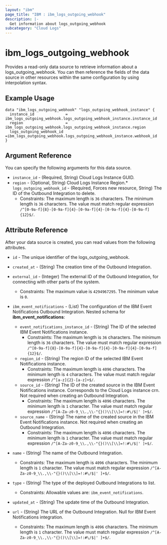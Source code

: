```yaml
---
layout: "ibm"
page_title: "IBM : ibm_logs_outgoing_webhook"
description: |-
  Get information about logs_outgoing_webhook
subcategory: "Cloud Logs"
---
```



# ibm_logs_outgoing_webhook

Provides a read-only data source to retrieve information about a logs_outgoing_webhook. You can then reference the fields of the data source in other resources within the same configuration by using interpolation syntax.

## Example Usage

```hcl
data "ibm_logs_outgoing_webhook" "logs_outgoing_webhook_instance" {
  instance_id              = ibm_logs_outgoing_webhook.logs_outgoing_webhook_instance.instance_id
  region                   = ibm_logs_outgoing_webhook.logs_outgoing_webhook_instance.region
  logs_outgoing_webhook_id =ibm_logs_outgoing_webhook.logs_outgoing_webhook_instance.webhook_id
}
```

## Argument Reference

You can specify the following arguments for this data source.

* `instance_id` - (Required, String)  Cloud Logs Instance GUID.
* `region` - (Optional, String) Cloud Logs Instance Region.* `logs_outgoing_webhook_id` - (Required, Forces new resource, String) The ID of the Outbound Integration to delete.
  * Constraints: The maximum length is `36` characters. The minimum length is `36` characters. The value must match regular expression `/^[0-9a-f]{8}-[0-9a-f]{4}-[0-9a-f]{4}-[0-9a-f]{4}-[0-9a-f]{12}$/`.

## Attribute Reference

After your data source is created, you can read values from the following attributes.

* `id` - The unique identifier of the logs_outgoing_webhook.
* `created_at` - (String) The creation time of the Outbound Integration.

* `external_id` - (Integer) The external ID of the Outbound Integration, for connecting with other parts of the system.
  * Constraints: The maximum value is `4294967295`. The minimum value is `0`.

* `ibm_event_notifications` - (List) The configuration of the IBM Event Notifications Outbound Integration.
Nested schema for **ibm_event_notifications**:
	* `event_notifications_instance_id` - (String) The ID of the selected IBM Event Notifications instance.
	  * Constraints: The maximum length is `36` characters. The minimum length is `36` characters. The value must match regular expression `/^[0-9a-f]{8}-[0-9a-f]{4}-[0-9a-f]{4}-[0-9a-f]{4}-[0-9a-f]{12}$/`.
	* `region_id` - (String) The region ID of the selected IBM Event Notifications instance.
	  * Constraints: The maximum length is `4096` characters. The minimum length is `4` characters. The value must match regular expression `/^[a-z]{2}-[a-z]+$/`.
	* `source_id` - (String) The ID of the created source in the IBM Event Notifications instance. Corresponds to the Cloud Logs instance crn. Not required when creating an Outbound Integration.
	  * Constraints: The maximum length is `4096` characters. The minimum length is `1` character. The value must match regular expression `/^[A-Za-z0-9_\\.,\\-"{}()\\[\\]=!:#\/$|' ]+$/`.
	* `source_name` - (String) The name of the created source in the IBM Event Notifications instance. Not required when creating an Outbound Integration.
	  * Constraints: The maximum length is `4096` characters. The minimum length is `1` character. The value must match regular expression `/^[A-Za-z0-9_\\.,\\-"{}()\\[\\]=!:#\/$|' ]+$/`.

* `name` - (String) The name of the Outbound Integration.
  * Constraints: The maximum length is `4096` characters. The minimum length is `1` character. The value must match regular expression `/^[A-Za-z0-9_\\.,\\-"{}()\\[\\]=!:#\/$|' ]+$/`.

* `type` - (String) The type of the deployed Outbound Integrations to list.
  * Constraints: Allowable values are: `ibm_event_notifications`.

* `updated_at` - (String) The update time of the Outbound Integration.

* `url` - (String) The URL of the Outbound Integration. Null for IBM Event Notifications integration.
  * Constraints: The maximum length is `4096` characters. The minimum length is `1` character. The value must match regular expression `/^[A-Za-z0-9_\\.,\\-"{}()\\[\\]=!:#\/$|' ]+$/`.

